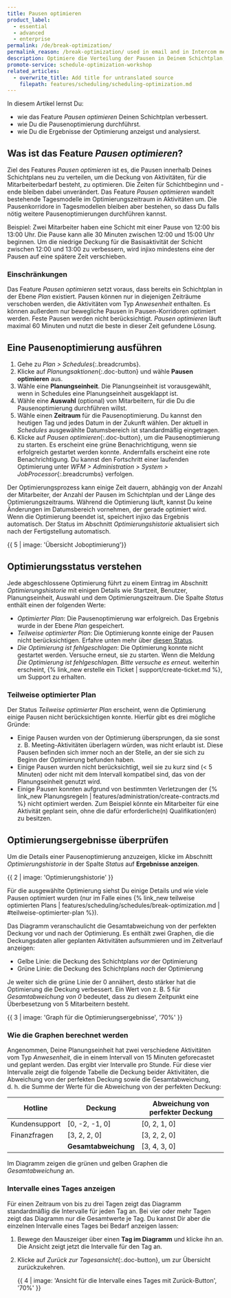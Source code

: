 ```yaml
---
title: Pausen optimieren
product_label:
  - essential
  - advanced
  - enterprise
permalink: /de/break-optimization/
permalink_reason: /break-optimization/ used in email and in Intercom message
description: Optimiere die Verteilung der Pausen in Deinem Schichtplan, um eine bessere Deckung des Mitarbeiterbedarfs bei allen Aktivitäten zu erreichen.
promote-service: schedule-optimization-workshop
related_articles:
  - overwrite_title: Add title for untranslated source
    filepath: features/scheduling/scheduling-optimization.md
---
```


In diesem Artikel lernst Du:
- wie das Feature *Pausen optimieren* Deinen Schichtplan verbessert.
- wie Du die Pausenoptimierung durchführst.
- wie Du die Ergebnisse der Optimierung anzeigst und analysierst.

## Was ist das Feature *Pausen optimieren*?

Ziel des Features *Pausen optimieren* ist es, die Pausen innerhalb Deines Schichtplans neu zu verteilen, um die Deckung von Aktivitäten, für die Mitarbeiterbedarf besteht, zu optimieren. Die Zeiten für Schichtbeginn und -ende bleiben dabei unverändert. Das Feature *Pausen optimieren* wandelt bestehende Tagesmodelle im Optimierungszeitraum in Aktivitäten um. Die Pausenkorridore in Tagesmodellen bleiben aber bestehen, so dass Du falls nötig weitere Pausenoptimierungen durchführen kannst.

Beispiel: Zwei Mitarbeiter haben eine Schicht mit einer Pause von 12:00 bis 13:00 Uhr. Die Pause kann alle 30 Minuten zwischen 12:00 und 15:00 Uhr beginnen. Um die niedrige Deckung für die Basisaktivität der Schicht zwischen 12:00 und 13:00 zu verbessern, wird injixo mindestens eine der Pausen auf eine spätere Zeit verschieben.

### Einschränkungen

Das Feature *Pausen optimieren* setzt voraus, dass bereits ein Schichtplan in der Ebene *Plan* existiert. Pausen können nur in diejenigen Zeiträume verschoben werden, die Aktivitäten vom Typ *Anwesenheit* enthalten. Es können außerdem nur bewegliche Pausen in Pausen-Korridoren optimiert werden. Feste Pausen werden nicht berücksichtigt. *Pausen optimieren* läuft maximal 60 Minuten und nutzt die beste in dieser Zeit gefundene Lösung.

## Eine Pausenoptimierung ausführen

1. Gehe zu *Plan > Schedules*{:.breadcrumbs}.
2. Klicke auf _Planungsaktionen_{:.doc-button} und wähle **Pausen optimieren** aus.
3. Wähle eine **Planungseinheit**. Die Planungseinheit ist vorausgewählt, wenn in Schedules eine Planungseinheit ausgeklappt ist.
4. Wähle eine **Auswahl** (optional) von Mitarbeitern, für die Du die Pausenoptimierung durchführen willst.
5. Wähle einen **Zeitraum** für die Pausenoptimierung. Du kannst den heutigen Tag und jedes Datum in der Zukunft wählen. Der aktuell in *Schedules* ausgewählte Datumsbereich ist standardmäßig eingetragen.
6. Klicke auf *Pausen optimieren*{:.doc-button}, um die Pausenoptimierung zu starten. <!-- do NOT explain feature-flag-based *Use Smart Optimization* checkbox--> Es erscheint eine grüne Benachrichtigung, wenn sie erfolgreich gestartet werden konnte. Andernfalls erscheint eine rote Benachrichtigung. Du kannst den Fortschritt einer laufenden Optimierung unter *WFM > Administration > System > JobProcessor*{:.breadcrumbs} verfolgen.

Der Optimierungsprozess kann einige Zeit dauern, abhängig von der Anzahl der Mitarbeiter, der Anzahl der Pausen im Schichtplan und der Länge des Optimierungszeitraums. Während die Optimierung läuft, kannst Du keine Änderungen im Datumsbereich vornehmen, der gerade optimiert wird. Wenn die Optimierung beendet ist, speichert injixo das Ergebnis automatisch. Der Status im Abschnitt *Optimierungshistorie* aktualisiert sich nach der Fertigstellung automatisch.

  {{ 5 | image: 'Übersicht Joboptimierung'}}

## Optimierungsstatus verstehen

Jede abgeschlossene Optimierung führt zu einem Eintrag im Abschnitt *Optimierungshistorie* mit einigen Details wie Startzeit, Benutzer, Planungseinheit, Auswahl und dem Optimierungszeitraum. Die Spalte *Status* enthält einen der folgenden Werte:

* *Optimierter Plan*: Die Pausenoptimierung war erfolgreich. Das Ergebnis wurde in der Ebene *Plan* gespeichert.
* *Teilweise optimierter Plan*: Die Optimierung konnte einige der Pausen nicht berücksichtigen. Erfahre unten mehr über [diesen Status](#teilweise-optimierter-plan).
* *Die Optimierung ist fehlgeschlagen*: Die Optimierung konnte nicht gestartet werden. Versuche erneut, sie zu starten. Wenn die Meldung *Die Optimierung ist fehlgeschlagen. Bitte versuche es erneut.* weiterhin erscheint, {% link_new erstelle ein Ticket | support/create-ticket.md %}, um Support zu erhalten.

### Teilweise optimierter Plan
<!-- Do not change this heading: /de/break-optimization#teilweise-optimierter-plan is used within the break optimization UI-->

Der Status *Teilweise optimierter Plan* erscheint, wenn die Optimierung einige Pausen nicht berücksichtigen konnte. Hierfür gibt es drei mögliche Gründe:
* Einige Pausen wurden von der Optimierung übersprungen, da sie sonst z. B. Meeting-Aktivitäten überlagern würden, was nicht erlaubt ist. Diese Pausen befinden sich immer noch an der Stelle, an der sie sich zu Beginn der Optimierung befunden haben.
* Einige Pausen wurden nicht berücksichtigt, weil sie zu kurz sind (< 5 Minuten) oder nicht mit dem Intervall kompatibel sind, das von der Planungseinheit genutzt wird.
* Einige Pausen konnten aufgrund von bestimmten Verletzungen der {% link_new Planungsregeln | features/administration/create-contracts.md %} nicht optimiert werden. Zum Beispiel könnte ein Mitarbeiter für eine Aktivität geplant sein, ohne die dafür erforderliche(n) Qualifikation(en) zu besitzen.

## Optimierungsergebnisse überprüfen

Um die Details einer Pausenoptimierung anzuzeigen, klicke im Abschnitt *Optimierungshistorie* in der Spalte *Status* auf **Ergebnisse anzeigen**.

{{ 2 | image: 'Optimierungshistorie' }}

Für die ausgewählte Optimierung siehst Du einige Details und wie viele Pausen optimiert wurden (nur im Falle eines {% link_new teilweise optimierten Plans | features/scheduling/schedules/break-optimization.md | #teilweise-optimierter-plan %}).

Das Diagramm veranschaulicht die Gesamtabweichung von der perfekten Deckung vor und nach der Optimierung. Es enthält zwei Graphen, die die Deckungsdaten aller geplanten Aktivitäten aufsummieren und im Zeitverlauf anzeigen:

 * Gelbe Linie: die Deckung des Schichtplans *vor* der Optimierung
 * Grüne Linie: die Deckung des Schichtplans *nach* der Optimierung

Je weiter sich die grüne Linie der 0 annähert, desto stärker hat die Optimierung die Deckung verbessert. Ein Wert von z. B. 5 für *Gesamtabweichung von 0* bedeutet, dass zu diesem Zeitpunkt eine Überbesetzung von 5 Mitarbeitern besteht.

{{ 3 | image: 'Graph für die  Optimierungsergebnisse', '70%' }}


### Wie die Graphen berechnet werden

Angenommen, Deine Planungseinheit hat zwei verschiedene Aktivitäten vom Typ *Anwesenheit*, die in einem Intervall von 15 Minuten geforecastet und geplant werden. Das ergibt vier Intervalle pro Stunde. Für diese vier Intervalle zeigt die folgende Tabelle die Deckung beider Aktivitäten, die Abweichung von der perfekten Deckung sowie die Gesamtabweichung, d.&nbsp;h. die Summe der Werte für die Abweichung von der perfekten Deckung:  

| Hotline  |  Deckung | Abweichung von perfekter Deckung |
| ---------|-----------| -------------------------------- |
| Kundensupport | [0, -2, -1, 0] | [0, 2, 1, 0] |
| Finanzfragen | [3,  2,  2, 0] | [3, 2, 2, 0] |
|              | **Gesamtabweichung** | [3, 4, 3, 0]  |

Im Diagramm zeigen die grünen und gelben Graphen die *Gesamtabweichung* an.

### Intervalle eines Tages anzeigen

Für einen Zeitraum von bis zu drei Tagen zeigt das Diagramm standardmäßig die Intervalle für jeden Tag an. Bei vier oder mehr Tagen zeigt das Diagramm nur die Gesamtwerte je Tag. Du kannst Dir aber die einzelnen Intervalle eines Tages bei Bedarf anzeigen lassen:

 1. Bewege den Mauszeiger über einen **Tag im Diagramm** und klicke ihn an. Die Ansicht zeigt jetzt die Intervalle für den Tag an.
 2. Klicke auf *Zurück zur Tagesansicht*{:.doc-button}, um zur Übersicht zurückzukehren.

    {{ 4 | image: 'Ansicht für die Intervalle eines Tages mit Zurück-Button', '70%' }}
